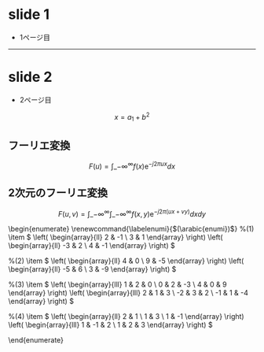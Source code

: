 # slide 1 
- 1ページ目
---

# slide 2
- 2ページ目

$$
x = a_{1} + b^{2}
$$
## フーリエ変換
$$
  F(u) = \int\_{-\infty}^{\infty} f(x)\mathrm{e}^{-j2\pi ux}dx
$$

## 2次元のフーリエ変換
$$
  F(u,v) = \int\_{-\infty}^{\infty} \int\_{-\infty}^{\infty} f(x,y)\mathrm{e}^{-j2\pi (ux + vy )}dxdy
$$

\begin{enumerate}
\renewcommand{\labelenumi}{$(\arabic{enumi})$}
%(1)
\item
$ 
\left(
\begin{array}{ll}
2 & -1 \\
3 & 1
\end{array}
\right)
\left(
\begin{array}{ll}
-3 & 2 \\
4 & -1
\end{array}
\right)
$

%(2)
\item
$
\left(
\begin{array}{ll}
4 & 0 \\
9 & -5
\end{array}
\right)
\left(
\begin{array}{ll}
-5 & 6 \\
3 & -9
\end{array}
\right)
$

%(3)
\item
$
\left(
\begin{array}{lll}
1 & 2 & 0 \\
0 & 2 & -3 \\
4 & 0 & 9
\end{array}
\right)
\left(
\begin{array}{lll}
2 & 1 & 3 \\
-2 & 3 & 2 \\
-1 & 1 & -4
\end{array}
\right)
$

%(4)
\item
$
\left(
\begin{array}{ll}
2 & 1 \\
1 & 3 \\
1 & -1
\end{array}
\right)
\left(
\begin{array}{lll}
1 & -1 & 2 \\
1 & 2 & 3
\end{array}
\right)
$

\end{enumerate}

